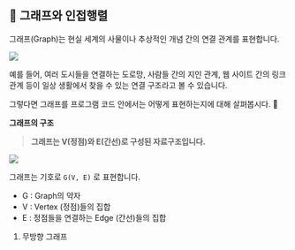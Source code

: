 <h2 id='1'>📌 그래프와 인접행렬 </h2>

그래프(Graph)는 현실 세계의 사물이나 추상적인 개념 간의 연결 관계를 표현합니다.

![](https://velog.velcdn.com/images/ninto_2/post/c50aea6a-7bfb-4ac5-a2e3-4275fa8a3aa3/image.png)

예를 들어, 여러 도시들을 연결하는 도로망, 사람들 간의 지인 관계, 웹 사이트 간의 링크 관계 등이
일상 생활에서 찾을 수 있는 연결 구조라고 볼 수 있습니다.

그렇다면 그래프를 프로그램 코드 안에서는 어떻게 표현하는지에 대해 살펴봅시다. 🤔

**그래프의 구조**

> **그래프는 V(정점)와 E(간선)로 구성된 자료구조입니다.**

![](https://velog.velcdn.com/images/ninto_2/post/67975bcf-30ef-4615-8c9d-113cb53e5b82/image.png)

그래프는 기호로 `G(V, E)` 로 표현합니다.

- G : Graph의 약자
- V : Vertex (정점)들의 집합
- E : 정점들을 연결하는 Edge (간선)들의 집합

1. 무방향 그래프
